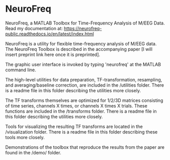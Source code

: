 # NeuroFreq
NeuroFreq, a MATLAB Toolbox for Time-Frequency Analysis of M/EEG Data. Read my documentation at: https://neurofreq-public.readthedocs.io/en/latest/index.html 

NeuroFreq is a utility for flexible time-frequency analysis of M/EEG data. The NeuroFreq Toolbox is described in the accompanying paper [I will insert preprint link here once it is preprinted]. 

The graphic user interface is invoked by typing 'neurofreq' at the MATLAB command line. 

The high-level utilities for data preparation, TF-transformation, resampling, and averaging/baseline correction, are included in the /utilities folder. There is a readme file in this folder describing the utilities more closely. 

The TF transforms themselves are optimized for 1/2/3D matrices consisting of time series, channels X times, or channels X times X trials. These functions are included in the /transforms folder. There is a readme file in this folder describing the utilities more closely. 

Tools for visualizing the resulting TF transforms are located in the /visualization folder. There is a readme file in this folder describing these tools more closely.

Demonstrations of the toolbox that reproduce the results from the paper are found in the /demo/ folder.
